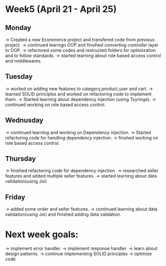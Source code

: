 # Week5 (April 21 - April 25)

## Monday

-> Created a new Ecommerce project and transfered code from previous project.
-> continued learnign OOP and finsihed converting controller layer to OOP.
-> refactored some codes and restructed folders for optimization and to follow standards.
-> started learning about role based access control and middlewares.

## Tuesday

-> worked on adding new features to category,product,user and cart.
-> learned SOLID principles and worked on refactoring code to implement them.
-> Started learning about dependency injection (using Tsyringe).
-> continued working on role based access control.

## Wednusday

-> continued learning and working on Dependency injection.
-> Started refactoring code for handling dependency injection.
-> finshed working on role based access control.

## Thursday

-> finsihed refactoring code for dependency injection.
-> researched seller features and added multiple seller features.
-> started learning about data validation(using Joi)

## Friday

-> added some order and seller features.
-> continued learning about data validation(using Joi) and finished adding data validation.

# Next week goals:

-> implement error handler.
-> implement response handler.
-> learn about design patterns.
-> continue implementing SOLID principles
-> optimize code
